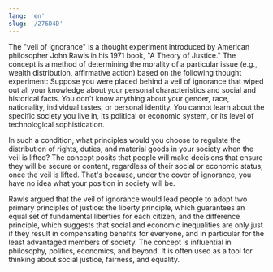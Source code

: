 ```yaml
---
lang: 'en'
slug: '/276D4D'
---
```


The "veil of ignorance" is a thought experiment introduced by American philosopher John Rawls in his 1971 book, "A Theory of Justice." The concept is a method of determining the morality of a particular issue (e.g., wealth distribution, affirmative action) based on the following thought experiment: Suppose you were placed behind a veil of ignorance that wiped out all your knowledge about your personal characteristics and social and historical facts. You don't know anything about your gender, race, nationality, individual tastes, or personal identity. You cannot learn about the specific society you live in, its political or economic system, or its level of technological sophistication.

In such a condition, what principles would you choose to regulate the distribution of rights, duties, and material goods in your society when the veil is lifted? The concept posits that people will make decisions that ensure they will be secure or content, regardless of their social or economic status, once the veil is lifted. That's because, under the cover of ignorance, you have no idea what your position in society will be.

Rawls argued that the veil of ignorance would lead people to adopt two primary principles of justice: the liberty principle, which guarantees an equal set of fundamental liberties for each citizen, and the difference principle, which suggests that social and economic inequalities are only just if they result in compensating benefits for everyone, and in particular for the least advantaged members of society. The concept is influential in philosophy, politics, economics, and beyond. It is often used as a tool for thinking about social justice, fairness, and equality.
